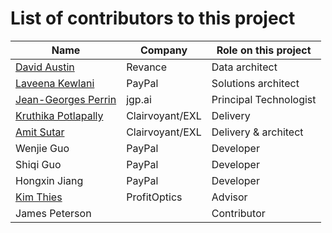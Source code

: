 # List of contributors to this project

| Name | Company | Role on this project |
| --- | --- | --- |
| [David Austin](https://www.linkedin.com/in/daustin5/) | Revance | Data architect |
| [Laveena Kewlani](https://www.linkedin.com/in/laveena-kewlani-a831485a/) | PayPal | Solutions architect |
| [Jean-Georges Perrin](https://www.linkedin.com/in/jgperrin/) | jgp.ai | Principal Technologist |
| [Kruthika Potlapally](https://www.linkedin.com/in/kruthikap/) | Clairvoyant/EXL | Delivery |
| [Amit Sutar](https://www.linkedin.com/in/amitbsutar/) | Clairvoyant/EXL | Delivery & architect |
| Wenjie Guo | PayPal | Developer |
| Shiqi Guo | PayPal | Developer |
| Hongxin Jiang | PayPal | Developer |
| [Kim Thies](https://www.linkedin.com/in/vtkthies/) | ProfitOptics | Advisor |
| James Peterson |  | Contributor |
